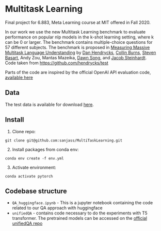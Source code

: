 # Multitask Learning

Final project for 6.883, Meta Learning course at MIT offered in Fall 2020.

In our work we use the new Multitask Learning benchmark to evaluate performance on popular nlp models in the k-shot learning setting, where k can be 0 or larger. The benchmark contains multiple-choice questions for 57 different subjects.
The benchmark is proposed in [Measuring Massive Multitask Language Understanding](https://arxiv.org/pdf/2009.03300) by
[Dan Hendrycks](https://people.eecs.berkeley.edu/~hendrycks/), [Collin Burns](http://collinpburns.com), [Steven Basart](https://stevenbas.art), Andy Zou, Mantas Mazeika, [Dawn Song](https://people.eecs.berkeley.edu/~dawnsong/), and [Jacob Steinhardt](https://www.stat.berkeley.edu/~jsteinhardt/).
Code taken from https://github.com/hendrycks/test

Parts of the code are inspired by the official OpenAI API evaluation code, [available here](https://github.com/hendrycks/test)

## Data
The test data is available for download [here](https://people.eecs.berkeley.edu/~hendrycks/data.tar).

## Install

1. Clone repo:
 ```
 git clone git@github.com:sanjass/MultiTaskLearning.git
```
2. Install packages from conda env:
```
conda env create -f env.yml
```
3. Activate environment:
 ```
 conda activate pytorch
 ```
 
## Codebase structure
- `QA_huggingface.ipynb` - This is a jupyter notebook containing the code related to our QA approach with huggingface
- `unifiedQA` - contains code necessary to do the experiments with T5 transformer. The pretrained models can be accessed on the [official unifiedQA repo](https://github.com/allenai/unifiedqa)

